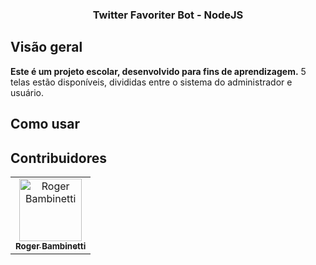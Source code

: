 <h3 align="center">
	Twitter Favoriter Bot - NodeJS
</h3>

## Visão geral

**Este é um projeto escolar, desenvolvido para fins de aprendizagem.** 5 telas estão disponíveis, divididas entre o sistema do administrador e usuário.


## Como usar


## Contribuidores

<table>
  <tr>
<td align="center"><a href="https://github.com/RogerBambinetti"><img src="https://avatars0.githubusercontent.com/u/50684839?s=460&v=4" width="100px;" alt="Roger Bambinetti"/><br /><sub><b>Roger Bambinetti</b></sub></a></td>
  </tr>
</table>

